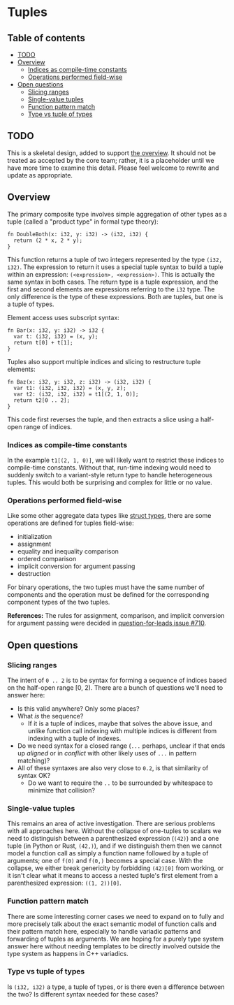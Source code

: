 # Tuples

<!--
Part of the Carbon Language project, under the Apache License v2.0 with LLVM
Exceptions. See /LICENSE for license information.
SPDX-License-Identifier: Apache-2.0 WITH LLVM-exception
-->

<!-- toc -->

## Table of contents

-   [TODO](#todo)
-   [Overview](#overview)
    -   [Indices as compile-time constants](#indices-as-compile-time-constants)
    -   [Operations performed field-wise](#operations-performed-field-wise)
-   [Open questions](#open-questions)
    -   [Slicing ranges](#slicing-ranges)
    -   [Single-value tuples](#single-value-tuples)
    -   [Function pattern match](#function-pattern-match)
    -   [Type vs tuple of types](#type-vs-tuple-of-types)

<!-- tocstop -->

## TODO

This is a skeletal design, added to support [the overview](README.md). It should
not be treated as accepted by the core team; rather, it is a placeholder until
we have more time to examine this detail. Please feel welcome to rewrite and
update as appropriate.

## Overview

The primary composite type involves simple aggregation of other types as a tuple
(called a "product type" in formal type theory):

```
fn DoubleBoth(x: i32, y: i32) -> (i32, i32) {
  return (2 * x, 2 * y);
}
```

This function returns a tuple of two integers represented by the type
`(i32, i32)`. The expression to return it uses a special tuple syntax to build a
tuple within an expression: `(<expression>, <expression>)`. This is actually the
same syntax in both cases. The return type is a tuple expression, and the first
and second elements are expressions referring to the `i32` type. The only
difference is the type of these expressions. Both are tuples, but one is a tuple
of types.

Element access uses subscript syntax:

```
fn Bar(x: i32, y: i32) -> i32 {
  var t: (i32, i32) = (x, y);
  return t[0] + t[1];
}
```

Tuples also support multiple indices and slicing to restructure tuple elements:

```
fn Baz(x: i32, y: i32, z: i32) -> (i32, i32) {
  var t1: (i32, i32, i32) = (x, y, z);
  var t2: (i32, i32, i32) = t1[(2, 1, 0)];
  return t2[0 .. 2];
}
```

This code first reverses the tuple, and then extracts a slice using a half-open
range of indices.

### Indices as compile-time constants

In the example `t1[(2, 1, 0)]`, we will likely want to restrict these indices to
compile-time constants. Without that, run-time indexing would need to suddenly
switch to a variant-style return type to handle heterogeneous tuples. This would
both be surprising and complex for little or no value.

### Operations performed field-wise

Like some other aggregate data types like
[struct types](classes.md#struct-types), there are some operations are defined
for tuples field-wise:

-   initialization
-   assignment
-   equality and inequality comparison
-   ordered comparison
-   implicit conversion for argument passing
-   destruction

For binary operations, the two tuples must have the same number of components
and the operation must be defined for the corresponding component types of the
two tuples.

**References:** The rules for assignment, comparison, and implicit conversion
for argument passing were decided in
[question-for-leads issue #710](https://github.com/carbon-language/carbon-lang/issues/710).

## Open questions

### Slicing ranges

The intent of `0 .. 2` is to be syntax for forming a sequence of indices based
on the half-open range [0, 2). There are a bunch of questions we'll need to
answer here:

-   Is this valid anywhere? Only some places?
-   What _is_ the sequence?
    -   If it is a tuple of indices, maybe that solves the above issue, and
        unlike function call indexing with multiple indices is different from
        indexing with a tuple of indexes.
-   Do we need syntax for a closed range (`...` perhaps, unclear if that ends up
    _aligned_ or in _conflict_ with other likely uses of `...` in pattern
    matching)?
-   All of these syntaxes are also very close to `0.2`, is that similarity of
    syntax OK?
    -   Do we want to require the `..` to be surrounded by whitespace to
        minimize that collision?

### Single-value tuples

This remains an area of active investigation. There are serious problems with
all approaches here. Without the collapse of one-tuples to scalars we need to
distinguish between a parenthesized expression (`(42)`) and a one tuple (in
Python or Rust, `(42,)`), and if we distinguish them then we cannot model a
function call as simply a function name followed by a tuple of arguments; one of
`f(0)` and `f(0,)` becomes a special case. With the collapse, we either break
genericity by forbidding `(42)[0]` from working, or it isn't clear what it means
to access a nested tuple's first element from a parenthesized expression:
`((1, 2))[0]`.

### Function pattern match

There are some interesting corner cases we need to expand on to fully and more
precisely talk about the exact semantic model of function calls and their
pattern match here, especially to handle variadic patterns and forwarding of
tuples as arguments. We are hoping for a purely type system answer here without
needing templates to be directly involved outside the type system as happens in
C++ variadics.

### Type vs tuple of types

Is `(i32, i32)` a type, a tuple of types, or is there even a difference between
the two? Is different syntax needed for these cases?
